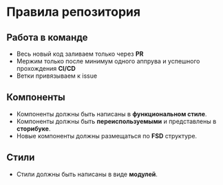 # Правила репозитория

## Работа в команде
- Весь новый код заливаем только через **PR**
- Мержим только после минимум одного аппрува и успешного прохождения **CI/CD**
- Ветки привязываем к issue


## Компоненты
- Компоненты должны быть написаны в **функциональном стиле**.
- Компоненты должны быть **переиспользуемыми** и представлены в **сторибуке**.
- Новые компоненты должны размещаться по **FSD** структуре.

## Стили
- Стили должны быть написаны в виде **модулей**.